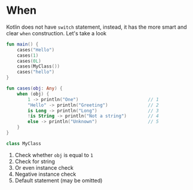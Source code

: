 # When

Kotlin does not have `switch` statement, instead, it has the more smart and clear `when` construction. Let's take a look

<div class="language-kotlin" theme="idea" data-min-compiler-version="1.3">

```kotlin
fun main() {
    cases("Hello")
    cases(1)
    cases(0L)
    cases(MyClass())
    cases("hello")
}

fun cases(obj: Any) {
    when (obj) {
        1 -> println("One")                          // 1
        "Hello" -> println("Greeting")               // 2
        is Long -> println("Long")                   // 3
        !is String -> println("Not a string")        // 4
        else -> println("Unknown")                   // 5
    }
}

class MyClass
```

</div>


1. Check whether `obj` is equal to `1`
2. Check for string
3. Or even instance check
4. Negative instance check
5. Default statement (may be omitted)
